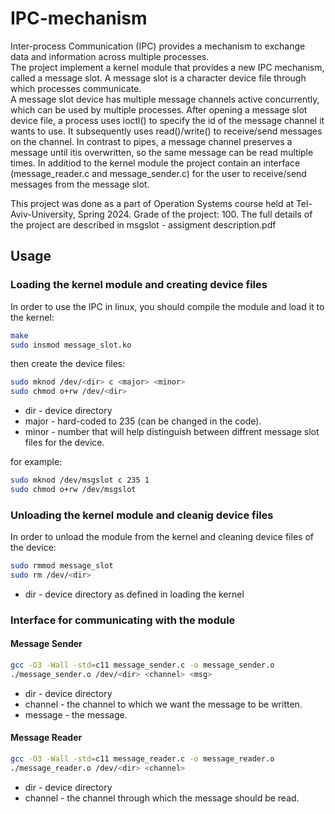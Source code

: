 # IPC-mechanism
Inter-process Communication (IPC) provides a mechanism to exchange data and information across multiple processes.  
The project implement a kernel module that provides a new IPC mechanism, called a message slot. A message slot is a character device file through which processes communicate.  
A message slot device has multiple message channels active concurrently, which can be used by multiple processes. After opening a message slot device file, a process uses ioctl() to specify the id of the message channel it wants to use. It subsequently uses read()/write() to receive/send messages on the channel. 
In contrast to pipes, a message channel preserves a message until itis overwritten, so the same message can be read multiple times.
In additiod to the kernel module the project contain an interface (message_reader.c and message_sender.c) for the user to receive/send messages from the message slot.

This project was done as a part of Operation Systems course held at Tel-Aviv-University, Spring 2024. Grade of the project: 100.
The full details of the project are described in msgslot - assigment description.pdf

## Usage
### Loading the kernel module and creating device files
In order to use the IPC in linux, you should compile the module and load it to the kernel:
```bash
make
sudo insmod message_slot.ko
```
then create the device files:
```bash
sudo mknod /dev/<dir> c <major> <minor>
sudo chmod o+rw /dev/<dir>
```
* dir - device directory
* major - hard-coded to 235 (can be changed in the code).
* minor - number that will help distinguish between diffrent message slot files for the device.

for example:
```bash
sudo mknod /dev/msgslot c 235 1
sudo chmod o+rw /dev/msgslot
```
### Unloading the kernel module and cleanig device files
In order to unload the module from the kernel and cleaning device files of the device:
```bash
sudo rmmod message_slot
sudo rm /dev/<dir>
```
* dir - device directory as defined in loading the kernel  

### Interface for communicating with the module
#### Message Sender
```bash
gcc -O3 -Wall -std=c11 message_sender.c -o message_sender.o
./message_sender.o /dev/<dir> <channel> <msg>
```
* dir - device directory
* channel - the channel to which we want the message to be written.
* message - the message.


#### Message Reader
```bash
gcc -O3 -Wall -std=c11 message_reader.c -o message_reader.o
./message_reader.o /dev/<dir> <channel>
```
* dir - device directory
* channel - the channel through which the message should be read.
